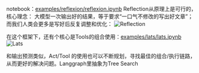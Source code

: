 notebook：[examples/reflexion/reflexion.ipynb](https://github.com/langchain-ai/langgraph/blob/main/examples/reflexion/reflexion.ipynb)
Reflection从原理上是可行的，核心理念：
大模型一次输出好的结果，等于要求“一口气不修改的写出好文章”；而我们人类会更多是写好后反复调整和优化：
![Reflection](https://raw.githubusercontent.com/langchain-ai/langgraph/15908adcd022c382998f57bc5f3ccc43f7f4ed05/examples/reflexion/img/reflexion.png)

在这个框架下，还有个核心是Tools的组合使用：[examples/lats/lats.ipynb](https://github.com/langchain-ai/langgraph/blob/main/examples/lats/lats.ipynb)
![Lats](https://raw.githubusercontent.com/langchain-ai/langgraph/15908adcd022c382998f57bc5f3ccc43f7f4ed05/examples/lats/img/lats.png)

和输出预测类似，Act/Tool 的使用也可以不断规划，寻找最佳的组合/执行链路，从而更好的解决问题。Langgraph里抽象为Tree Search